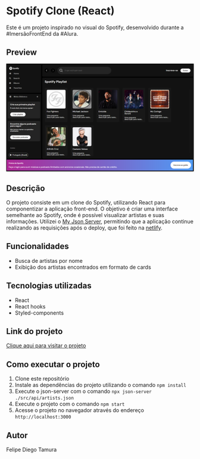 # Spotify Clone (React)

Este é um projeto inspirado no visual do Spotify, desenvolvido durante a #ImersãoFrontEnd da #Alura.

## Preview
![Preview](./src/assets/preview-pag.png)

## Descrição

O projeto consiste em um clone do Spotify, utilizando React para componentizar a aplicação front-end. O objetivo é criar uma interface semelhante ao Spotify, onde é possível visualizar artistas e suas informações. Utilizei o [My Json Server](https://my-json-server.typicode.com/), permitindo que a aplicação continue realizando as requisições após o deploy, que foi feito na [netlify](https://www.netlify.com/).

## Funcionalidades

- Busca de artistas por nome
- Exibição dos artistas encontrados em formato de cards

## Tecnologias utilizadas

- React 
- React hooks
- Styled-components

## Link do projeto

[Clique aqui para visitar o projeto](https://imersao-dev-alura-spotify-react.netlify.app/)


## Como executar o projeto

1. Clone este repositório
2. Instale as dependências do projeto utilizando o comando `npm install`
3. Execute o json-server com o comando `npx json-server ./src/api/artists.json`
3. Execute o projeto com o comando `npm start`
4. Acesse o projeto no navegador através do endereço `http://localhost:3000`

## Autor

Felipe Diego Tamura


